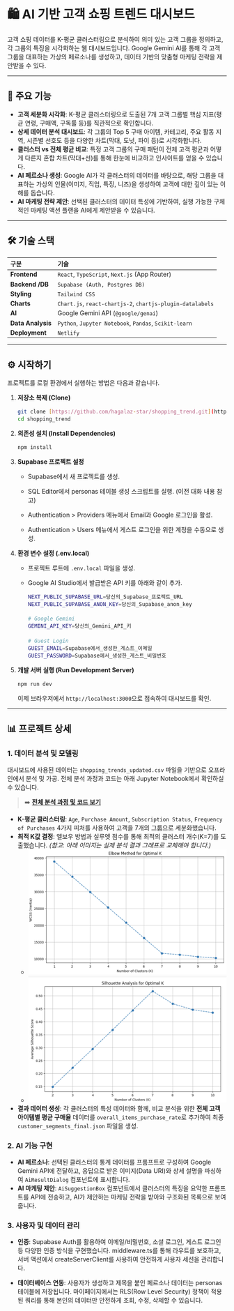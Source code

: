 # 🛍️ AI 기반 고객 쇼핑 트렌드 대시보드

고객 쇼핑 데이터를 K-평균 클러스터링으로 분석하여 의미 있는 고객 그룹을 정의하고, 각 그룹의 특징을 시각화하는 웹 대시보드입니다. Google Gemini AI를 통해 각 고객 그룹을 대표하는 가상의 페르소나를 생성하고, 데이터 기반의 맞춤형 마케팅 전략을 제안받을 수 있다.

---

## 🚀 주요 기능

- **고객 세분화 시각화**: K-평균 클러스터링으로 도출된 7개 고객 그룹별 핵심 지표(평균 연령, 구매액, 구독률 등)를 직관적으로 확인합니다.
- **상세 데이터 분석 대시보드**: 각 그룹의 Top 5 구매 아이템, 카테고리, 주요 활동 지역, 시즌별 선호도 등을 다양한 차트(막대, 도넛, 파이 등)로 시각화합니다.
- **클러스터 vs 전체 평균 비교**: 특정 고객 그룹의 구매 패턴이 전체 고객 평균과 어떻게 다른지 혼합 차트(막대+선)를 통해 한눈에 비교하고 인사이트를 얻을 수 있습니다.
- **AI 페르소나 생성**: Google AI가 각 클러스터의 데이터를 바탕으로, 해당 그룹을 대표하는 가상의 인물(이미지, 직업, 특징, 니즈)을 생성하여 고객에 대한 깊이 있는 이해를 돕습니다.
- **AI 마케팅 전략 제안**: 선택된 클러스터의 데이터 특성에 기반하여, 실행 가능한 구체적인 마케팅 액션 플랜을 AI에게 제안받을 수 있습니다.

---

## 🛠️ 기술 스택

| 구분              | 기술                                                       |
| :---------------- | :--------------------------------------------------------- |
| **Frontend**      | `React`, `TypeScript`, `Next.js` (App Router)              |
| **Backend /DB**   | `Supabase (Auth, Postgres DB)`                             |
| **Styling**       | `Tailwind CSS`                                             |
| **Charts**        | `Chart.js`, `react-chartjs-2`, `chartjs-plugin-datalabels` |
| **AI**            | Google Gemini API (`@google/genai`)                        |
| **Data Analysis** | `Python`, `Jupyter Notebook`, `Pandas`, `Scikit-learn`     |
| **Deployment**    | `Netlify`                                                  |

---

## ⚙️ 시작하기

프로젝트를 로컬 환경에서 실행하는 방법은 다음과 같습니다.

1.  **저장소 복제 (Clone)**

    ```bash
    git clone [https://github.com/hagalaz-star/shopping_trend.git](https://github.com/hagalaz-star/shopping_trend.git)
    cd shopping_trend
    ```

2.  **의존성 설치 (Install Dependencies)**

    ```bash
    npm install
    ```

3.  **Supabase 프로젝트 설정**

    - Supabase에서 새 프로젝트를 생성.

    - SQL Editor에서 personas 테이블 생성 스크립트를 실행. (이전 대화 내용 참고)

    - Authentication > Providers 메뉴에서 Email과 Google 로그인을 활성.

    - Authentication > Users 메뉴에서 게스트 로그인을 위한 계정을 수동으로 생성.

4.  **환경 변수 설정 (.env.local)**

    - 프로젝트 루트에 `.env.local` 파일을 생성.
    - Google AI Studio에서 발급받은 API 키를 아래와 같이 추가.

      ```bash
      NEXT_PUBLIC_SUPABASE_URL=당신의_Supabase_프로젝트_URL
      NEXT_PUBLIC_SUPABASE_ANON_KEY=당신의_Supabase_anon_key

      # Google Gemini
      GEMINI_API_KEY=당신의_Gemini_API_키

      # Guest Login
      GUEST_EMAIL=Supabase에서_생성한_게스트_이메일
      GUEST_PASSWORD=Supabase에서_생성한_게스트_비밀번호
      ```

5.  **개발 서버 실행 (Run Development Server)**
    ```bash
    npm run dev
    ```
    이제 브라우저에서 `http://localhost:3000`으로 접속하여 대시보드를 확인.

---

## 📊 프로젝트 상세

### 1. 데이터 분석 및 모델링

대시보드에 사용된 데이터는 `shopping_trends_updated.csv` 파일을 기반으로 오프라인에서 분석 및 가공. 전체 분석 과정과 코드는 아래 Jupyter Notebook에서 확인하실 수 있습니다.

> ➡️ **[전체 분석 과정 및 코드 보기](./notebooks/Shopping_Trends.ipynb)**

- **K-평균 클러스터링**: `Age`, `Purchase Amount`, `Subscription Status`, `Frequency of Purchases` 4가지 피처를 사용하여 고객을 7개의 그룹으로 세분화했습니다.
- **최적 K값 결정**: 엘보우 방법과 실루엣 점수를 통해 최적의 클러스터 개수(K=7)를 도출했습니다.
  _(참고: 아래 이미지는 실제 분석 결과 그래프로 교체해야 합니다.)_
  - ![Elbow Method for Optimal K](./notebooks/images/Elbow.png)
  - ![Silhouette Analysis for Optimal K](./notebooks/images/Silhouette.png)
- **결과 데이터 생성**: 각 클러스터의 특성 데이터와 함께, 비교 분석을 위한 **전체 고객 아이템별 평균 구매율** 데이터를 `overall_items_purchase_rate`로 추가하여 최종 `customer_segments_final.json` 파일을 생성.

### 2. AI 기능 구현

- **AI 페르소나**: 선택된 클러스터의 통계 데이터를 프롬프트로 구성하여 Google Gemini API에 전달하고, 응답으로 받은 이미지(Data URI)와 상세 설명을 파싱하여 `AiResultDialog` 컴포넌트에 표시합니다.
- **AI 마케팅 제안**: `AiSuggestionBox` 컴포넌트에서 클러스터의 특징을 요약한 프롬프트를 API에 전송하고, AI가 제안하는 마케팅 전략을 받아와 구조화된 목록으로 보여줍니다.

### 3. 사용자 및 데이터 관리

- **인증**: Supabase Auth를 활용하여 이메일/비밀번호, 소셜 로그인, 게스트 로그인 등 다양한 인증 방식을 구현했습니다. middleware.ts를 통해 라우트를 보호하고, 서버 액션에서 createServerClient를 사용하여 안전하게 사용자 세션을 관리합니다.

- **데이터베이스 연동**: 사용자가 생성하고 제목을 붙인 페르소나 데이터는 personas 테이블에 저장됩니다. 마이페이지에서는 RLS(Row Level Security) 정책이 적용된 쿼리를 통해 본인의 데이터만 안전하게 조회, 수정, 삭제할 수 있습니다.
